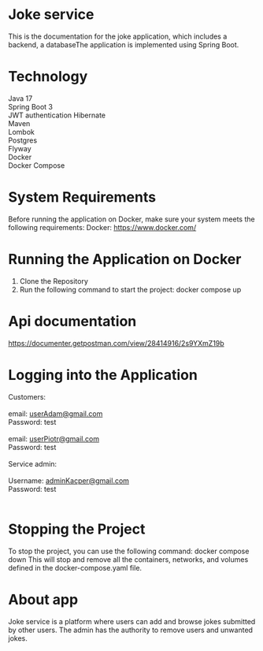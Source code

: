 # Joke service
This is the documentation for the joke application, which includes a backend, a databaseThe application is implemented 
using Spring Boot.
# Technology
Java 17<br>
Spring Boot 3<br>
JWT authentication
Hibernate<br>
Maven<br>
Lombok<br>
Postgres<br>
Flyway<br>
Docker<br>
Docker Compose<br>
# System Requirements
Before running the application on Docker, make sure your system meets the following requirements:
Docker: https://www.docker.com/
# Running the Application on Docker
1. Clone the Repository<br>
2. Run the following command to start the project: docker compose up

# Api documentation
https://documenter.getpostman.com/view/28414916/2s9YXmZ19b

# Logging into the Application
Customers:<br><br>
email: userAdam@gmail.com <br>
Password: test <br><br>
email: userPiotr@gmail.com <br>
Password: test <br><br>
Service admin:<br><br>
Username: adminKacper@gmail.com <br>
Password: test <br><br>

# Stopping the Project
To stop the project, you can use the following command: docker compose down
This will stop and remove all the containers, networks, and volumes defined in the docker-compose.yaml file.

# About app
Joke service is a platform where users can add and browse jokes submitted by other users. The admin has the authority to remove users and unwanted jokes.



